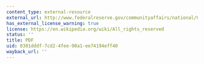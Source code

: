 ```yaml
---
content_type: external-resource
external_url: http://www.federalreserve.gov/communityaffairs/national/CA_Conf_SusCommDev/pdf/zeilenbachsean.pdf
has_external_license_warning: true
license: https://en.wikipedia.org/wiki/All_rights_reserved
status: ''
title: PDF
uid: 0301dddf-7cd2-4fee-90a1-ee74194eff40
wayback_url: ''
---
```


